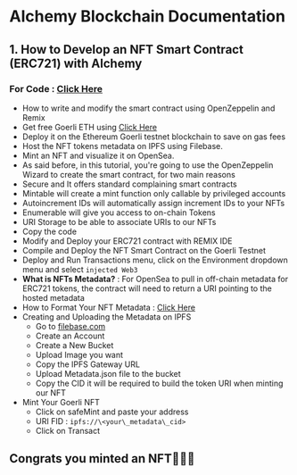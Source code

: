 # Alchemy Blockchain Documentation

##  1. **How to Develop an NFT Smart Contract (ERC721) with Alchemy** 

### For Code : [Click Here](https://github.com/Coollaitar/Alchemy-Blockchain/tree/main/1.%20How%20to%20Develop%20an%20NFT%20Smart%20Contract%20(ERC721)%20with%20Alchemy)

- How to write and modify the smart contract using OpenZeppelin and Remix
- Get free Goerli ETH using [Click Here](https://goerlifaucet.com/)
- Deploy it on the Ethereum Goerli testnet blockchain to save on gas fees
- Host the NFT tokens metadata on IPFS using Filebase.
- Mint an NFT and visualize it on OpenSea.
- As said before, in this tutorial, you're going to use the OpenZeppelin Wizard to create the smart contract, for two main reasons 
- Secure and It offers standard complaining smart contracts
- Mintable will create a mint function only callable by privileged accounts
- Autoincrement IDs will automatically assign increment IDs to your NFTs
- Enumerable will give you access to on-chain Tokens 
- URI Storage to be able to associate URIs to our NFTs
- Copy the code
- Modify and Deploy your ERC721 contract with REMIX IDE
- Compile and Deploy the NFT Smart Contract on the Goerli Testnet
- Deploy and Run Transactions menu, click on the Environment dropdown menu and select `injected Web3`
- **What is NFTs Metadata?** : For OpenSea to pull in off-chain metadata for ERC721 tokens, the contract will need to return a URI pointing to the hosted metadata
- How to Format Your NFT Metadata : [Click Here](https://github.com/Coollaitar/Alchemy-Blockchain/blob/main/1.%20How%20to%20Develop%20an%20NFT%20Smart%20Contract%20(ERC721)%20with%20Alchemy/metadata.json)
- Creating and Uploading the Metadata on IPFS 
    - Go to [filebase.com](https://filebase.com/)
    - Create an Account
    - Create a New Bucket
    - Upload Image you want
    - Copy the IPFS Gateway URL
    - Upload Metadata.json file to the bucket
    - Copy the CID it will be required to build the token URI when minting our NFT
- Mint Your Goerli NFT  
    - Click on safeMint and paste your address
    - URI FID : `ipfs://\<your\_metadata\_cid>`
    - Click on Transact

## Congrats you minted an NFT🎉🎉🎉    